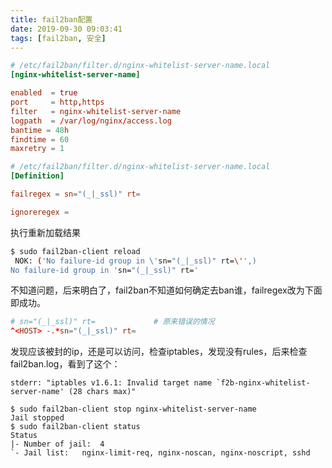 ```yaml
---
title: fail2ban配置
date: 2019-09-30 09:03:41
tags: [fail2ban, 安全]
---
```


```conf
# /etc/fail2ban/filter.d/nginx-whitelist-server-name.local
[nginx-whitelist-server-name]

enabled  = true
port     = http,https
filter   = nginx-whitelist-server-name
logpath  = /var/log/nginx/access.log
bantime = 48h
findtime = 60
maxretry = 1
```


```conf
# /etc/fail2ban/filter.d/nginx-whitelist-server-name.local
[Definition]

failregex = sn="(_|_ssl)" rt=

ignoreregex =
```

执行重新加载结果

```bash
$ sudo fail2ban-client reload
 NOK: ('No failure-id group in \'sn="(_|_ssl)" rt=\'',)
No failure-id group in 'sn="(_|_ssl)" rt='
```

不知道问题，后来明白了，fail2ban不知道如何确定去ban谁，failregex改为下面即成功。

```conf
# sn="(_|_ssl)" rt=             # 原来错误的情况
^<HOST> -.*sn="(_|_ssl)" rt=
```


发现应该被封的ip，还是可以访问，检查iptables，发现没有rules，后来检查fail2ban.log，看到了这个：

```
stderr: "iptables v1.6.1: Invalid target name `f2b-nginx-whitelist-server-name' (28 chars max)"
```

```
$ sudo fail2ban-client stop nginx-whitelist-server-name
Jail stopped
$ sudo fail2ban-client status
Status
|- Number of jail:	4
`- Jail list:	nginx-limit-req, nginx-noscan, nginx-noscript, sshd
```
